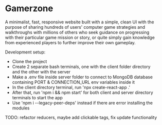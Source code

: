 # Gamerzone

A minimalist, fast, responsive website built with a simple, clean UI with the purpose of sharing hundreds of users' computer game strategies and walkthroughs with millions of others who seek guidance on progressing with their particular game mission or story, or quite simply gain knowledge from experienced players to further improve their own gameplay.

Development setup:
- Clone the project
- Create 2 separate bash terminals, one with the client folder directory and the other with the server
- Make a .env file inside server folder to connect to MongoDB database containing PORT & CONNECTION_URL env variables inside it
- In the client directory terminal, run 'npx create-react-app .'
- After that, run 'npm i && npm start' for both client and server directory terminals to start the app
- Use 'npm i --legacy-peer-deps' instead if there are error installing the modules

TODO: refactor reducers, maybe add clickable tags, fix update functionality
